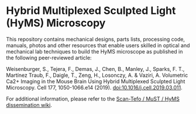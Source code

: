 # Hybrid Multiplexed Sculpted Light (HyMS) Microscopy

This repository contains mechanical designs, parts lists, processing code, manuals, photos and other resources that enable users skilled in optical and mechanical lab techniques to build the HyMS microscope as published in the following peer-reviewed article:

Weisenburger, S., Tejera, F., Demas, J., Chen, B., Manley, J., Sparks, F. T., Martínez Traub, F., Daigle, T., Zeng, H., Losonczy, A. & Vaziri, A. 
Volumetric Ca2+ Imaging in the Mouse Brain Using Hybrid Multiplexed Sculpted Light Microscopy. Cell 177, 1050-1066.e14 (2019). [doi:10.1016/j.cell.2019.03.011](https://doi.org/10.1016/j.cell.2019.03.011).

For additional information, please refer to the [Scan-Tefo / MuST / HyMS dissemination wiki](https://scantefo.rockefeller.edu/index.php?title=Main_Page).
